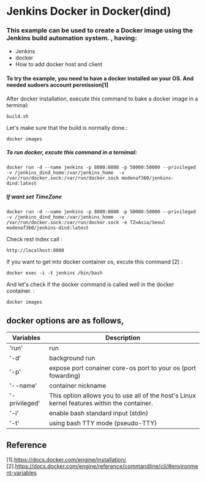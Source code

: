 Jenkins Docker in Docker(dind) 
===

### This example can be used to create a Docker image using the Jenkins build automation system. , having:

- Jenkins
- docker
- How to add docker host and client

 
#### To try the example, you need to have a docker installed on your OS. And needed sudoers account permission[1]


 After docker installation, execute this command to bake a docker image in a terminal:
```console
build.sh
```

 Let's make sure that the build is normally done.:  
```console
docker images
```

##### To run docker, excute this command in a ternimal:
```console
docker run -d --name jenkins -p 8080:8080 -p 50000:50000 --privileged -v /jenkins_dind_home:/var/jenkins_home  -v /var/run/docker.sock:/var/run/docker.sock modenaf360/jenkins-dind:latest
```

##### If want set TimeZone
```console
docker run -d --name jenkins -p 8080:8080 -p 50000:50000 --privileged -v /jenkins_dind_home:/var/jenkins_home  -v /var/run/docker.sock:/var/run/docker.sock -e TZ=Asia/Seoul modenaf360/jenkins-dind:latest
```

 Check rest index call :
```console
http://localhost:8080
```

 If you want to get into docker container os, excute this command [2] :
```console
docker exec -i -t jenkins /bin/bash
```

 And let's check if the docker command is called well in the docker container.  :
```console
docker images
```

## docker options are as follows,

|Variables      |Description                                                   |
|---------------|--------------------------------------------------------------|
|'run'          |run                                                           |  
|'-d'           |background run                                                | 
|'-p'           |expose port conainer core-os port to your os (port fowarding) |
|'--name'       |container nickname                                            |
|'-privileged'  |This option allows you to use all of the host's Linux kernel features within the container.|                  
|'-i'           |enable bash standard input (stdin)                            |
|'-t'           |using bash TTY mode (pseudo-TTY)                              |


## Reference
[1].https://docs.docker.com/engine/installation/
[2].https://docs.docker.com/engine/reference/commandline/cli/#environment-variables


